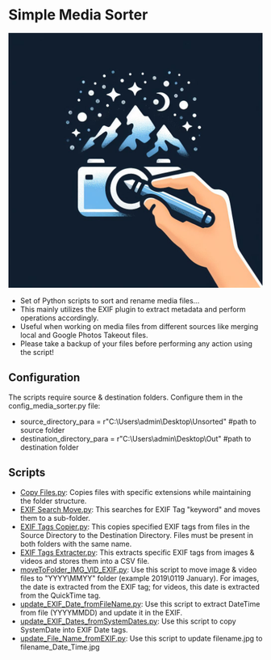 # Simple Media Sorter
<!-- ![SMS](https://raw.githubusercontent.com/hanzo-hasashi/SimpleMediaSorter/main/MediaSorter.png) -->
<img src="https://raw.githubusercontent.com/hanzo-hasashi/SimpleMediaSorter/main/MediaSorter.png" width="512">

- Set of Python scripts to sort and rename media files...
- This mainly utilizes the EXIF plugin to extract metadata and perform operations accordingly.
- Useful when working on media files from different sources like merging local and Google Photos Takeout files.
- Please take a backup of your files before performing any action using the script!

## Configuration
The scripts require source & destination folders. Configure them in the config_media_sorter.py file:

- source_directory_para = r"C:\Users\admin\Desktop\Unsorted" #path to source folder
- destination_directory_para = r"C:\Users\admin\Desktop\Out" #path to destination folder

## Scripts
- [Copy Files.py](https://github.com/hanzo-hasashi/SimpleMediaSorter/blob/main/Copy%20Files.py): Copies files with specific extensions while maintaining the folder structure.
- [EXIF Search Move.py](https://github.com/hanzo-hasashi/SimpleMediaSorter/blob/main/EXIF%20Search%20Move.py): This searches for EXIF Tag "keyword" and moves them to a sub-folder.
- [EXIF Tags Copier.py](https://github.com/hanzo-hasashi/SimpleMediaSorter/blob/main/EXIF%20Tags%20Copier.py): This copies specified EXIF tags from files in the Source Directory to the Destination Directory. Files must be present in both folders with the same name.
- [EXIF Tags Extracter.py](https://github.com/hanzo-hasashi/SimpleMediaSorter/blob/main/EXIF%20Tags%20Extracter.py): This extracts specific EXIF tags from images & videos and stores them into a CSV file.
- [moveToFolder_IMG_VID_EXIF.py](https://github.com/hanzo-hasashi/SimpleMediaSorter/blob/main/moveToFolder_IMG_VID_EXIF.py): Use this script to move image & video files to "YYYY\MMYY" folder (example 2019\0119 January). For images, the date is extracted from the EXIF tag; for videos, this date is extracted from the QuickTime tag.
- [update_EXIF_Date_fromFileName.py](https://github.com/hanzo-hasashi/SimpleMediaSorter/blob/main/update_EXIF_Date_fromFileName.py): Use this script to extract DateTime from file (YYYYMMDD) and update it in the EXIF.
- [update_EXIF_Dates_fromSystemDates.py](https://github.com/hanzo-hasashi/SimpleMediaSorter/blob/main/update_EXIF_Dates_fromSystemDates.py): Use this script to copy SystemDate into EXIF Date tags.
- [update_File_Name_fromEXIF.py](https://github.com/hanzo-hasashi/SimpleMediaSorter/blob/main/update_File_Name_fromEXIF.py): Use this script to update filename.jpg to filename_Date_Time.jpg
